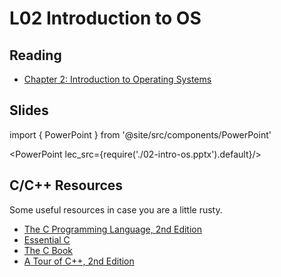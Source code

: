 # L02 Introduction to OS

## Reading

- [Chapter 2: Introduction to Operating Systems](https://pages.cs.wisc.edu/~remzi/OSTEP/intro.pdf)

## Slides

import { PowerPoint } from '@site/src/components/PowerPoint'

<PowerPoint lec_src={require('./02-intro-os.pptx').default}/>

## C/C++ Resources

Some useful resources in case you are a little rusty.

- [The C Programming Language, 2nd Edition](the-c-programming-language.pdf)
- [Essential C](essential-c.pdf)
- [The C Book](https://publications.gbdirect.co.uk//c_book)
- [A Tour of C++, 2nd Edition](a-tour-of-c++-2nd.pdf)
